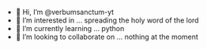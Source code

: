 - 👋 Hi, I’m @verbumsanctum-yt
- 👀 I’m interested in ... spreading the holy word of the lord
- 🌱 I’m currently learning ... python
- 💞️ I’m looking to collaborate on ... nothing at the moment

<!---
verbumsanctum-yt/verbumsanctum-yt is a ✨ special ✨ repository because its `README.md` (this file) appears on your GitHub profile.
You can click the Preview link to take a look at your changes.
--->
